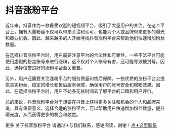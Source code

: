 # 抖音涨粉平台

近年来，抖音作为一款备受欢迎的短视频平台，吸引了大量用户的关注。在这个平台上，拥有大量粉丝不仅可以带来关注和认可，也能为个人或品牌带来更多的曝光和商业机会。因此，越来越多的人开始寻找抖音涨粉平台来帮助他们快速增加粉丝数量。

在选择抖音涨粉平台时，用户需要注意平台的合法性和可靠性。一些不法平台可能使用虚假的粉丝账号来进行涨粉，这不仅对个人账号有害，还可能导致被封号。因此，选择信誉良好的涨粉平台至关重要。

另外，用户还需要关注涨粉平台的服务质量和售后保障。一些优质的涨粉平台会提供真实粉丝、稳定的增长和售后服务保障，确保用户的账号安全和增粉效果。因此，在选择涨粉平台时，用户不妨多花些时间去了解平台的口碑和用户评价。

总的来说，抖音涨粉平台对于想要在抖音上获得更多关注和机会的个人和品牌来说，具有重要意义。选择合适的涨粉平台，可以帮助用户快速增加粉丝数量，提升曝光度，从而获得更多的机会和收益。

更多 关于抖音涨粉平台 请通过✈与我们联系，感谢阅读，谢谢！[点✈这里联系](https://add.k02.cc)